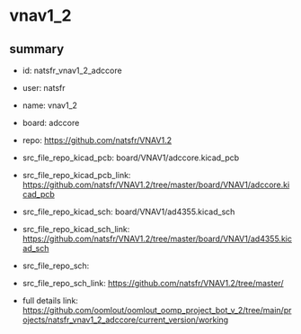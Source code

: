 # vnav1_2
 
## summary 
* id: natsfr_vnav1_2_adccore
* user: natsfr
* name: vnav1_2
* board: adccore
* repo: https://github.com/natsfr/VNAV1.2
* src_file_repo_kicad_pcb: board/VNAV1/adccore.kicad_pcb
* src_file_repo_kicad_pcb_link: https://github.com/natsfr/VNAV1.2/tree/master/board/VNAV1/adccore.kicad_pcb
* src_file_repo_kicad_sch: board/VNAV1/ad4355.kicad_sch
* src_file_repo_kicad_sch_link: https://github.com/natsfr/VNAV1.2/tree/master/board/VNAV1/ad4355.kicad_sch

* src_file_repo_sch: 
* src_file_repo_sch_link: https://github.com/natsfr/VNAV1.2/tree/master/
* full details link: https://github.com/oomlout/oomlout_oomp_project_bot_v_2/tree/main/projects/natsfr_vnav1_2_adccore/current_version/working  








